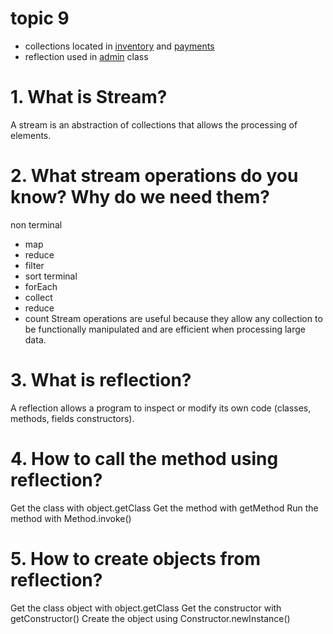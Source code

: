 # topic 9
- collections located in [inventory](https://github.com/colewarner24/solvd_ta_course/blob/main/src/main/java/internetShop/collections/Inventory.java) and [payments](https://github.com/colewarner24/solvd_ta_course/blob/main/src/main/java/internetShop/collections/Payments.java)
- reflection used in [admin](https://github.com/colewarner24/solvd_ta_course/blob/main/src/main/java/internetShop/users/Admin.java) class
# 1. What is Stream?
A stream is an abstraction of collections that allows the processing of elements.
# 2. What stream operations do you know? Why do we need them? 
non terminal
- map
- reduce
- filter
- sort
terminal
- forEach
- collect
- reduce
- count
Stream operations are useful because they allow any collection to be functionally manipulated and are efficient when processing large data.
# 3. What is reflection?
A reflection allows a program to inspect or modify its own code (classes, methods, fields constructors).
# 4. How to call the method using reflection?
Get the class with object.getClass
Get the method with getMethod
Run the method with Method.invoke()
# 5. How to create objects from reflection?
Get the class object with object.getClass
Get the constructor with getConstructor()
Create the object using Constructor.newInstance()
